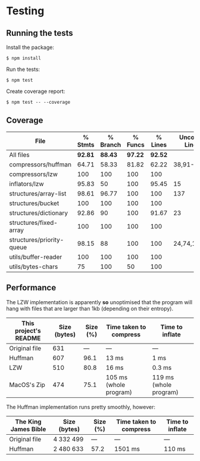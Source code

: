 # Testing

## Running the tests

Install the package:
```
$ npm install
```
Run the tests:
```
$ npm test
```
Create coverage report:
```
$ npm test -- --coverage
```

## Coverage

File                       | % Stmts   | % Branch  | % Funcs   | % Lines   | Uncovered Line #s 
---------------------------|-----------|-----------|-----------|-----------|-------------------
All files                  | **92.81** | **88.43** | **97.22** | **92.52** |                   
 compressors/huffman       |   64.71   |   58.33   |   81.82   |   62.22   | 38,91-127         
 compressors/lzw           |     100   |     100   |     100   |     100   |                   
 inflators/lzw             |   95.83   |      50   |     100   |   95.45   | 15                
 structures/array-list     |   98.61   |   96.77   |     100   |     100   | 137               
 structures/bucket         |     100   |     100   |     100   |     100   |                   
 structures/dictionary     |   92.86   |      90   |     100   |   91.67   | 23                
 structures/fixed-array    |     100   |     100   |     100   |     100   |                   
 structures/priority-queue |   98.15   |      88   |     100   |     100   | 24,74,116,128     
 utils/buffer-reader       |     100   |     100   |     100   |     100   |                   
 utils/bytes-chars         |      75   |     100   |      50   |     100   |                   

## Performance

The LZW implementation is apparently **so** unoptimised that the program will hang with files that are larger than 1kb (depending on their entropy).

This project's README | Size (bytes) | Size (%) | Time taken to compress | Time to inflate        |
----------------------|--------------|----------|------------------------|------------------------|
Original file         | 631          | —        | —                      | —                      |
Huffman               | 607          | 96.1     | 13 ms                  | 1 ms                   |
LZW                   | 510          | 80.8     | 16 ms                  | 0.3 ms                 |
MacOS's Zip           | 474          | 75.1     | 105 ms (whole program) | 119 ms (whole program) |

The Huffman implementation runs pretty smoothly, however:

The King James Bible | Size (bytes) | Size (%) | Time taken to compress | Time to inflate |
---------------------|--------------|----------|------------------------|-----------------|
Original file        | 4 332 499    | —        | —                      | —               |
Huffman              | 2 480 633    | 57.2     | 1501 ms                | 110 ms          |